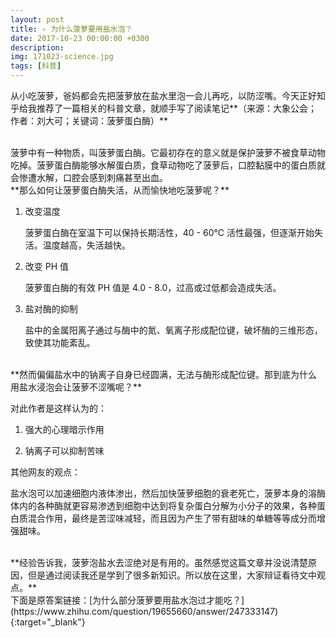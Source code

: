 ```yaml
---
layout: post
title: ✧ 为什么菠萝要用盐水泡？
date: 2017-10-23 00:00:00 +0300
description: 
img: 171023-science.jpg
tags: [科普]
---
```


从小吃菠萝，爸妈都会先把菠萝放在盐水里泡一会儿再吃，以防涩嘴。今天正好知乎给我推荐了一篇相关的科普文章，就顺手写了阅读笔记**（来源：大象公会；作者：刘大可；关键词：菠萝蛋白酶）**

<br>
菠萝中有一种物质，叫菠萝蛋白酶。它最初存在的意义就是保护菠萝不被食草动物吃掉。菠萝蛋白酶能够水解蛋白质，食草动物吃了菠萝后，口腔黏膜中的蛋白质就会惨遭水解，口腔会感到刺痛甚至出血。

<br>
**那么如何让菠萝蛋白酶失活，从而愉快地吃菠萝呢？**

1. 改变温度

    菠萝蛋白酶在室温下可以保持长期活性，40 - 60℃ 活性最强，但逐渐开始失活。温度越高，失活越快。

2. 改变 PH 值

    菠萝蛋白酶的有效 PH 值是 4.0 - 8.0，过高或过低都会造成失活。

3. 盐对酶的抑制

    盐中的金属阳离子通过与酶中的氮、氧离子形成配位键，破坏酶的三维形态，致使其功能紊乱。
  
<br>
**然而偏偏盐水中的钠离子自身已经圆满，无法与酶形成配位键。那到底为什么用盐水浸泡会让菠萝不涩嘴呢？**

对此作者是这样认为的：

1. 强大的心理暗示作用

2. 钠离子可以抑制苦味

其他网友的观点：

盐水泡可以加速细胞内液体渗出，然后加快菠萝细胞的衰老死亡，菠萝本身的溶酶体内的各种酶就更容易渗透到细胞中达到将复杂蛋白分解为小分子的效果，各种蛋白质混合作用，最终是苦涩味减轻，而且因为产生了带有甜味的单糖等等成分而增强甜味。

<br>
**经验告诉我，菠萝泡盐水去涩绝对是有用的。虽然感觉这篇文章并没说清楚原因，但是通过阅读我还是学到了很多新知识。所以放在这里，大家辩证看待文中观点。**

<br>
下面是原答案链接：[为什么部分菠萝要用盐水泡过才能吃？](https://www.zhihu.com/question/19655660/answer/247333147){:target="_blank"}

